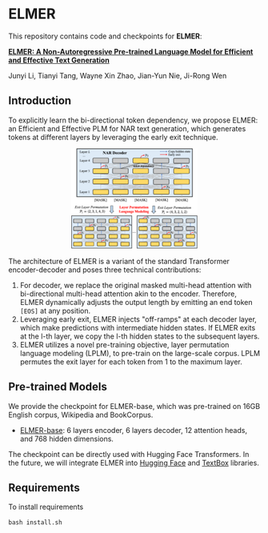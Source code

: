 # ELMER
This repository contains code and checkpoints for **ELMER**:

[**ELMER: A Non-Autoregressive Pre-trained Language Model for Efficient and Effective Text Generation**](https://arxiv.org/abs/2210.13304)

Junyi Li, Tianyi Tang, Wayne Xin Zhao, Jian-Yun Nie, Ji-Rong Wen

## Introduction

To explicitly learn the bi-directional token dependency, we propose ELMER: an Efficient and Effective PLM for NAR text generation, which generates tokens at different layers by leveraging the early exit technique.

<div align=center><img src="asset/model.png" alt="Cover" width="50%"/></div>

The architecture of ELMER is a variant of the standard Transformer encoder-decoder and poses three technical contributions:

1. For decoder, we replace the original masked multi-head attention with bi-directional multi-head attention akin to the encoder. Therefore, ELMER dynamically adjusts the output length by emitting an end token `[EOS]` at any position.
2. Leveraging early exit, ELMER injects "off-ramps" at each decoder layer, which make predictions with intermediate hidden states. If ELMER exits at the l-th layer, we copy the l-th hidden states to the subsequent layers.
3. ELMER utilizes a novel pre-training objective, layer permutation language modeling (LPLM), to pre-train on the large-scale corpus. LPLM permutes
the exit layer for each token from 1 to the maximum layer.

## Pre-trained Models

We provide the checkpoint for ELMER-base, which was pre-trained on 16GB English corpus, Wikipedia and BookCorpus.

- [ELMER-base](): 6 layers encoder, 6 layers decoder, 12 attention heads, and 768 hidden dimensions.

The checkpoint can be directly used with Hugging Face Transformers. In the future, we will integrate ELMER into [Hugging Face]() and [TextBox]() libraries.

## Requirements

To install requirements

```shell
bash install.sh
```
